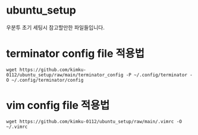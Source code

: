# ubuntu_setup
우분투 초기 세팅시 참고할만한 파일들입니다.

# terminator config file 적용법
```
wget https://github.com/kimku-0112/ubuntu_setup/raw/main/terminator_config -P ~/.config/terminator -O ~/.config/terminator/config 
```

# vim config file 적용법
```
wget https://github.com/kimku-0112/ubuntu_setup/raw/main/.vimrc -O ~/.vimrc 
```
